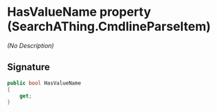 # HasValueName property (SearchAThing.CmdlineParseItem)
_(No Description)_

## Signature
```csharp
public bool HasValueName
{
    get;
}
```
